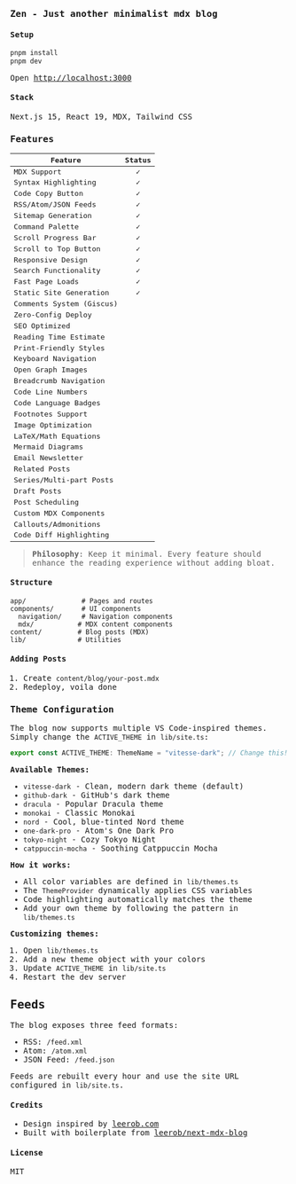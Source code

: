 <samp>

### Zen - Just another minimalist mdx blog

#### Setup

```bash
pnpm install
pnpm dev
```

Open [http://localhost:3000](http://localhost:3000)

#### Stack

Next.js 15, React 19, MDX, Tailwind CSS

### Features

| Feature                    | Status |
| -------------------------- | :----: |
| MDX Support                |   ✓    |
| Syntax Highlighting        |   ✓    |
| Code Copy Button           |   ✓    |
| RSS/Atom/JSON Feeds        |   ✓    |
| Sitemap Generation         |   ✓    |
| Command Palette            |   ✓    |
| Scroll Progress Bar        |   ✓    |
| Scroll to Top Button       |   ✓    |
| Responsive Design          |   ✓    |
| Search Functionality       |   ✓    |
| Fast Page Loads            |   ✓    |
| Static Site Generation     |   ✓    |
| Comments System (Giscus)   |        |
| Zero-Config Deploy         |        |
| SEO Optimized              |        |
| Reading Time Estimate      |        |
| Print-Friendly Styles      |        |
| Keyboard Navigation        |        |
| Open Graph Images          |        |
| Breadcrumb Navigation      |        |
| Code Line Numbers          |        |
| Code Language Badges       |        |
| Footnotes Support          |        |
| Image Optimization         |        |
| LaTeX/Math Equations       |        |
| Mermaid Diagrams           |        |
| Email Newsletter           |        |
| Related Posts              |        |
| Series/Multi-part Posts    |        |
| Draft Posts                |        |
| Post Scheduling            |        |
| Custom MDX Components      |        |
| Callouts/Admonitions       |        |
| Code Diff Highlighting     |        |

> **Philosophy**: Keep it minimal. Every feature should enhance the reading experience without adding bloat.

#### Structure

```text
app/              # Pages and routes
components/       # UI components
  navigation/     # Navigation components
  mdx/           # MDX content components
content/         # Blog posts (MDX)
lib/             # Utilities
```

#### Adding Posts

1. Create `content/blog/your-post.mdx`
2. Redeploy, voila done

### Theme Configuration

The blog now supports multiple VS Code-inspired themes. Simply change the `ACTIVE_THEME` in `lib/site.ts`:

```typescript
export const ACTIVE_THEME: ThemeName = "vitesse-dark"; // Change this!
```

**Available Themes:**
- `vitesse-dark` - Clean, modern dark theme (default)
- `github-dark` - GitHub's dark theme
- `dracula` - Popular Dracula theme
- `monokai` - Classic Monokai
- `nord` - Cool, blue-tinted Nord theme
- `one-dark-pro` - Atom's One Dark Pro
- `tokyo-night` - Cozy Tokyo Night
- `catppuccin-mocha` - Soothing Catppuccin Mocha

**How it works:**
- All color variables are defined in `lib/themes.ts`
- The `ThemeProvider` dynamically applies CSS variables
- Code highlighting automatically matches the theme
- Add your own theme by following the pattern in `lib/themes.ts`

**Customizing themes:**
1. Open `lib/themes.ts`
2. Add a new theme object with your colors
3. Update `ACTIVE_THEME` in `lib/site.ts`
4. Restart the dev server

## Feeds

The blog exposes three feed formats:

- RSS: `/feed.xml`
- Atom: `/atom.xml`
- JSON Feed: `/feed.json`

Feeds are rebuilt every hour and use the site URL configured in `lib/site.ts`.

#### Credits

- Design inspired by [leerob.com](https://leerob.com/)
- Built with boilerplate from [leerob/next-mdx-blog](https://github.com/leerob/next-mdx-blog)

#### License

MIT

</samp>
